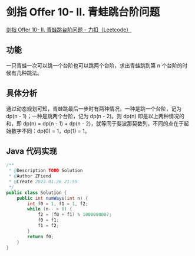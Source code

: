 # 剑指 Offer 10- II. 青蛙跳台阶问题

[剑指 Offer 10- II. 青蛙跳台阶问题 - 力扣（Leetcode）](https://leetcode.cn/problems/qing-wa-tiao-tai-jie-wen-ti-lcof/description/)

## 功能

一只青蛙一次可以跳一个台阶也可以跳两个台阶，求出青蛙跳到第 n 个台阶的时候有几种跳法。

## 具体分析

通过动态规划可知，青蛙跳最后一步时有两种情况，一种是跳一个台阶，记为 dp(n - 1)；一种是跳两个台阶，记为 dp(n - 2)。则 dp(n) 即是以上两种情况的和，即 dp(n) = dp(n - 1) + dp(n - 2)，就等同于斐波那契数列，不同的点在于起始数字不同：dp(0) = 1，dp(1) = 1。

## Java 代码实现

```java
/**
 * @Description TODO Solution
 * @Author ZFiend
 * @Create 2023.01.26 21:55
 */
public class Solution {
    public int numWays(int n) {
        int f0 = 1, f1 = 1, f2;
        while (n-- > 0) {
            f2 = (f0 + f1) % 1000000007;
            f0 = f1;
            f1 = f2;
        }
        return f0;
    }
}
```
